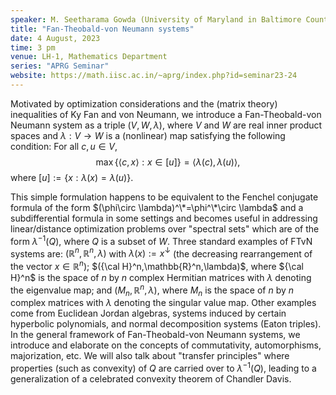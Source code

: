 ```yaml
---
speaker: M. Seetharama Gowda (University of Maryland in Baltimore County, USA)
title: "Fan-Theobald-von Neumann systems"
date: 4 August, 2023
time: 3 pm
venue: LH-1, Mathematics Department
series: "APRG Seminar"
website: https://math.iisc.ac.in/~aprg/index.php?id=seminar23-24
---
```

Motivated by optimization considerations and the (matrix theory) inequalities of Ky Fan and von Neumann,
we introduce a Fan-Theobald-von Neumann system as a triple $(V,W,\lambda)$, where  $V$ and $W$ are real
inner product spaces and $\lambda:V\rightarrow W$ is a (nonlinear) map satisfying the following condition:
For all $c,u\in V$,  
$$\max \{\langle c,x\rangle: x\in [u] \}=\langle \lambda(c),\lambda(u)\rangle,$$
where $[u]:= \{x:\lambda(x)=\lambda(u)\}$.

This simple formulation happens to be equivalent to the Fenchel conjugate formula of the form
$(\phi\circ \lambda)^\*=\phi^\*\circ \lambda$ and a subdifferential formula in some settings and becomes useful
in addressing linear/distance  optimization problems over "spectral sets" which are of the form
$\lambda^{-1}(Q)$, where $Q$ is a subset of $W$.
Three standard examples of FTvN systems are:  $(\mathbb{R}^n,\mathbb{R}^n,\lambda)$ with 
$\lambda(x):=x^\downarrow$ (the decreasing rearrangement of the vector $x\in \mathbb{R}^n$);
$({\cal H}^n,\mathbb{R}^n,\lambda)$, where ${\cal H}^n$ is the space of $n$ by $n$ complex Hermitian matrices with $\lambda$ denoting the eigenvalue map;
and $(M_n,\mathbb{R}^n, \lambda)$, where $M_n$ is the space of $n$ by $n$ complex matrices with $\lambda$ denoting the singular value map.
Other examples come from Euclidean Jordan algebras, systems induced by certain hyperbolic polynomials, and normal decomposition systems
(Eaton triples). In the general framework of Fan-Theobald-von Neumann systems, we introduce and elaborate on the concepts of
commutativity, automorphisms, majorization, etc. We will also  talk about "transfer principles" where properties (such as convexity)
of $Q$ are carried over to $\lambda^{-1}(Q)$, leading to a generalization of a celebrated convexity theorem of Chandler Davis. 
